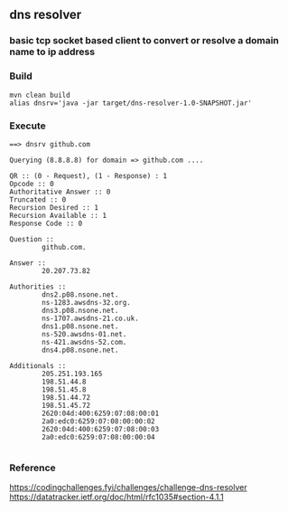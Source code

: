 ## dns resolver

### basic tcp socket based client to convert or resolve a domain name to ip address

### Build
```
mvn clean build
alias dnsrv='java -jar target/dns-resolver-1.0-SNAPSHOT.jar'
```

### Execute
```
==> dnsrv github.com 

Querying (8.8.8.8) for domain => github.com .... 

QR :: (0 - Request), (1 - Response) : 1
Opcode :: 0
Authoritative Answer :: 0
Truncated :: 0
Recursion Desired :: 1
Recursion Available :: 1
Response Code :: 0

Question :: 
        github.com.

Answer ::  
        20.207.73.82

Authorities :: 
        dns2.p08.nsone.net.
        ns-1283.awsdns-32.org.
        dns3.p08.nsone.net.
        ns-1707.awsdns-21.co.uk.
        dns1.p08.nsone.net.
        ns-520.awsdns-01.net.
        ns-421.awsdns-52.com.
        dns4.p08.nsone.net.

Additionals :: 
        205.251.193.165
        198.51.44.8
        198.51.45.8
        198.51.44.72
        198.51.45.72
        2620:04d:400:6259:07:08:00:01
        2a0:edc0:6259:07:08:00:00:02
        2620:04d:400:6259:07:08:00:03
        2a0:edc0:6259:07:08:00:00:04


```

### Reference
https://codingchallenges.fyi/challenges/challenge-dns-resolver
https://datatracker.ietf.org/doc/html/rfc1035#section-4.1.1